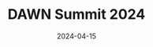 ---
title: "DAWN Summit 2024"
collection: talks
type: "Contributed talk"
permalink: /talks/10
venue: "Copenhagen"
date: 2024-04-15
location: "Denmark"
---